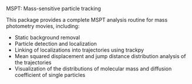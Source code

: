 MSPT: Mass-sensitive particle tracking

This package provides a complete MSPT analysis routine for mass photometry movies, including:

- Static background removal
- Particle detection and localization
- Linking of localizations into trajectories using trackpy
- Mean squared displacement and jump distance distribution analysis of the trajectories
- Visualization of the distributions of molecular mass and diffusion coefficient of single particles
